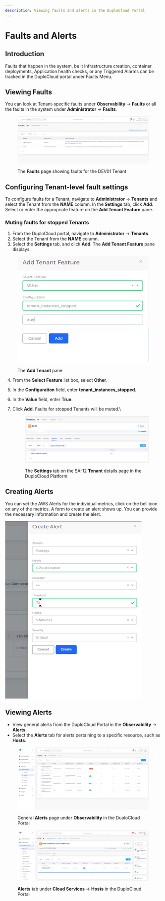 ```yaml
---
description: Viewing faults and alerts in the DuploCloud Portal
---
```


# Faults and Alerts

## Introduction <a href="#id-0-toc-title" id="id-0-toc-title"></a>

Faults that happen in the system, be it Infrastructure creation, container deployments, Application health checks, or any Triggered Alarms can be tracked in the DuploCloud portal under Faults Menu.

## Viewing Faults <a href="#id-1-toc-title" id="id-1-toc-title"></a>

You can look at Tenant-specific faults under **Observability** -> **Faults** or all the faults in the system under **Administrator** -> **Faults**.

<figure><img src="../../.gitbook/assets/screenshot-nimbusweb.me-2024.02.20-14_04_51.png" alt=""><figcaption><p>The <strong>Faults</strong> page showing faults for the DEV01 Tenant</p></figcaption></figure>

## Configuring Tenant-level fault settings <a href="#id-2-toc-title" id="id-2-toc-title"></a>

To configure faults for a Tenant, navigate to **Administrator** -> **Tenants** and select the Tenant from the **NAME** column. In the **Settings** tab, click **Add**. Select or enter the appropriate feature on the **Add Tenant Feature** pane.

### Muting faults for stopped Tenants

1. From the DuploCloud portal, navigate to **Administrator** -> **Tenants**.
2. Select the Tenant from the **NAME** column.
3. Select the **Settings** tab, and click **Add**. The **Add Tenant Feature** pane displays.

<div align="left">

<figure><img src="../../.gitbook/assets/screenshot-nimbusweb.me-2024.07.29-18_51_07 (1).png" alt=""><figcaption><p>The <strong>Add Tenant</strong> pane</p></figcaption></figure>

</div>

4. From the **Select Feature** list box, select **Other**.
5. In the **Configuration** field, enter **tenant\_instances\_stopped**.
6. In the **Value** field, enter **True**.
7.  Click **Add**. Faults for stopped Tenants will be muted.\


    <figure><img src="../../.gitbook/assets/image (5) (1) (1) (1).png" alt=""><figcaption><p>The <strong>Settings</strong> tab on the SA-12 <strong>Tenant</strong> details page in the DuploCloud Platform</p></figcaption></figure>

## Creating Alerts <a href="#id-2-toc-title" id="id-2-toc-title"></a>

You can set the AWS Alerts for the individual metrics, click on the bell icon on any of the metrics. A form to create an alert shows up. You can provide the necessary information and create the alert.

<div align="left">

<img src="../../.gitbook/assets/image (263).png" alt="">

</div>

## Viewing Alerts

* View general alerts from the DuploCloud Portal in the **Observability** -> **Alerts**.
* Select the **Alerts** tab for alerts pertaining to a specific resource, such as **Hosts**.

<figure><img src="../../.gitbook/assets/screenshot-nimbusweb.me-2024.02.20-16_03_17.png" alt=""><figcaption><p>General <strong>Alerts</strong> page under <strong>Observability</strong> in the DuploCloud Portal</p></figcaption></figure>

<figure><img src="../../.gitbook/assets/screenshot-nimbusweb.me-2024.02.20-16_05_28.png" alt=""><figcaption><p><strong>Alerts</strong> tab under <strong>Cloud Services</strong> -> <strong>Hosts</strong> in the DuploCloud Portal</p></figcaption></figure>
